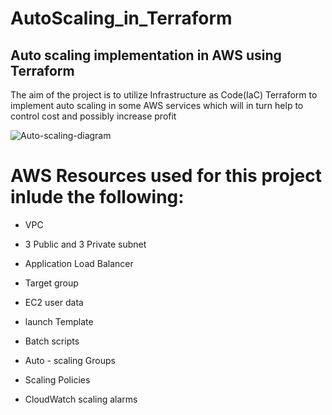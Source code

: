 # AutoScaling_in_Terraform
## Auto scaling implementation in AWS using Terraform
The aim of the project is to utilize Infrastructure as Code(IaC) Terraform to implement auto scaling in some AWS services which will in turn help to control cost and possibly increase profit
<br>

![Auto-scaling-diagram](https://github.com/user-attachments/assets/753a7eee-aa9f-4e70-87fa-5cea474f8491)


# AWS Resources  used for this project inlude the following:

- VPC

- 3 Public and 3 Private subnet

- Application Load Balancer

- Target group

- EC2 user data

- launch Template

- Batch scripts

-  Auto - scaling Groups

- Scaling Policies

- CloudWatch scaling alarms


